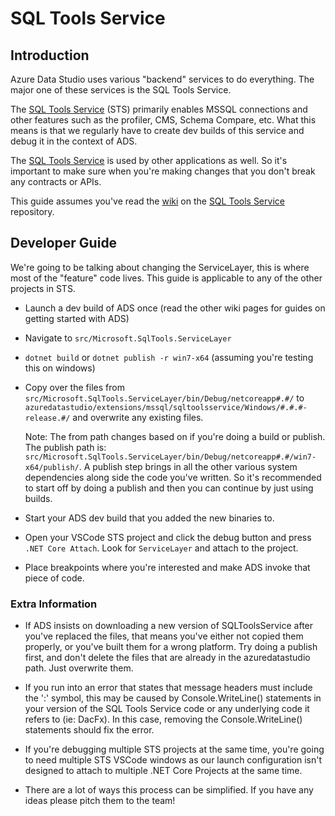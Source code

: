 # SQL Tools Service

## Introduction

Azure Data Studio uses various "backend" services to do everything. The major one of these services is the SQL Tools Service.

The [SQL Tools Service][STS] (STS) primarily enables MSSQL connections and other features such as the profiler, CMS, Schema Compare, etc. What this means is that we regularly have to create dev builds of this service and debug it in the context of ADS.

The [SQL Tools Service][STS] is used by other applications as well. So it's important to make sure when you're making changes that you don't break any contracts or APIs.

This guide assumes you've read the [wiki][STS Wiki] on the [SQL Tools Service][STS] repository.

## Developer Guide

We're going to be talking about changing the ServiceLayer, this is where most of the "feature" code lives. This guide is applicable to any of the other projects in STS.

- Launch a dev build of ADS once (read the other wiki pages for guides on getting started with ADS)
- Navigate to `src/Microsoft.SqlTools.ServiceLayer`
- `dotnet build` or `dotnet publish -r win7-x64` (assuming you're testing this on windows)
- Copy over the files from `src/Microsoft.SqlTools.ServiceLayer/bin/Debug/netcoreapp#.#/` to `azuredatastudio/extensions/mssql/sqltoolsservice/Windows/#.#.#-release.#/` and overwrite any existing files.

    Note: The from path changes based on if you're doing a build or publish. The publish path is: `src/Microsoft.SqlTools.ServiceLayer/bin/Debug/netcoreapp#.#/win7-x64/publish/`. A publish step brings in all the other various system dependencies along side the code you've written. So it's recommended to start off by doing a publish and then you can continue by just using builds.

- Start your ADS dev build that you added the new binaries to.
- Open your VSCode STS project and click the debug button and press `.NET Core Attach`. Look for `ServiceLayer` and attach to the project.
- Place breakpoints where you're interested and make ADS invoke that piece of code.

### Extra Information

- If ADS insists on downloading a new version of SQLToolsService after you've replaced the files, that means you've either not copied them properly, or you've built them for a wrong platform. Try doing a publish first, and don't delete the files that are already in the azuredatastudio path. Just overwrite them.

- If you run into an error that states that message headers must include the ':' symbol, this may be caused by Console.WriteLine() statements in your version of the SQL Tools Service code or any underlying code it refers to (ie: DacFx). In this case, removing the Console.WriteLine() statements should fix the error.

- If you're debugging multiple STS projects at the same time, you're going to need multiple STS VSCode windows as our launch configuration isn't designed to attach to multiple .NET Core Projects at the same time.

- There are a lot of ways this process can be simplified. If you have any ideas please pitch them to the team!


[STS]: https://github.com/microsoft/sqltoolsservice/
[STS Wiki]: https://github.com/microsoft/sqltoolsservice/wiki
